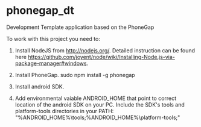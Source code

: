 # phonegap_dt
Development Template application based on the PhoneGap

To work with this project you need to:

1) Install NodeJS from http://nodejs.org/.
Detailed instruction can be found here https://github.com/joyent/node/wiki/Installing-Node.js-via-package-manager#windows.

2) Install PhoneGap.
sudo npm install -g phonegap

3) Install android SDK.

4) Add environmental vaiable ANDROID_HOME that point to correct location of the android SDK on your PC.  Include the SDK's tools and platform-tools directories in your PATH: "%ANDROID_HOME%\tools;%ANDROID_HOME%\platform-tools;"

